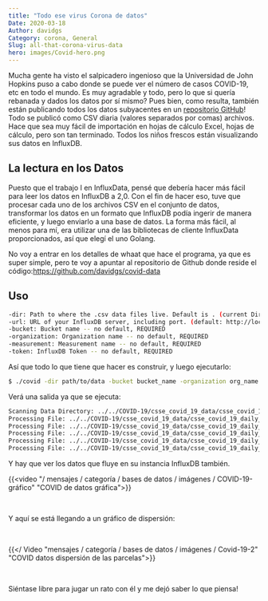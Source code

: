```yaml
---
title: "Todo ese virus Corona de datos"
Date: 2020-03-18
Author: davidgs
Category: corona, General
Slug: all-that-corona-virus-data
hero: images/Covid-hero.png
---
```


Mucha gente ha visto el salpicadero ingenioso que la Universidad de John Hopkins puso a cabo donde se puede ver el número de casos COVID-19, etc en todo el mundo. Es muy agradable y todo, pero lo que si quería rebanada y dados los datos por sí mismo? Pues bien, como resulta, también están publicando todos los datos subyacentes en un [repositorio GitHub](https://github.com/CSSEGISandData/COVID-19)! Todo se publicó como CSV diaria (valores separados por comas) archivos. Hace que sea muy fácil de importación en hojas de cálculo Excel, hojas de cálculo, pero son tan terminado. Todos los niños frescos están visualizando sus datos en InfluxDB.

## La lectura en los Datos

Puesto que el trabajo I en InfluxData, pensé que debería hacer más fácil para leer los datos en InfluxDB a 2,0. Con el fin de hacer eso, tuve que procesar cada uno de los archivos CSV en el conjunto de datos, transformar los datos en un formato que InfluxDB podía ingerir de manera eficiente, y luego enviarlo a una base de datos. La forma más fácil, al menos para mí, era utilizar una de las bibliotecas de cliente InfluxData proporcionados, así que elegí el uno Golang.

No voy a entrar en los detalles de whaat que hace el programa, ya que es super simple, pero te voy a apuntar al repositorio de Github donde reside el código:<https://github.com/davidgs/covid-data>

## Uso

```bash
-dir: Path to where the .csv data files live. Default is . (current Directory)
-url: URL of your InfluxDB server, including port. (default: http://localhos:9999)
-bucket: Bucket name -- no default, REQUIRED
-organization: Organization name -- no default, REQUIRED
-measurement: Measurement name -- no default, REQUIRED
-token: InfluxDB Token -- no default, REQUIRED
```

Así que todo lo que tiene que hacer es construir, y luego ejecutarlo:

```bash
$ ./covid -dir path/to/data -bucket bucket_name -organization org_name -measurement measure_name -url http://your.server.com:9999 -token yourToken
```

Verá una salida ya que se ejecuta:

```bash
Scanning Data Directory: ../../COVID-19/csse_covid_19_data/csse_covid_19_daily_reports
Processing File: ../../COVID-19/csse_covid_19_data/csse_covid_19_daily_reports/01-22-2020.csv
Processing File: ../../COVID-19/csse_covid_19_data/csse_covid_19_daily_reports/01-23-2020.csv
Processing File: ../../COVID-19/csse_covid_19_data/csse_covid_19_daily_reports/01-24-2020.csv
Processing File: ../../COVID-19/csse_covid_19_data/csse_covid_19_daily_reports/01-25-2020.csv
Processing File: ../../COVID-19/csse_covid_19_data/csse_covid_19_daily_reports/01-26-2020.csv
```

Y hay que ver los datos que fluye en su instancia InfluxDB también.
<p>{{&lt;video "/ mensajes / categoría / bases de datos / imágenes / COVID-19-gráfico" "COVID de datos gráfica"&gt;}}</p>
<p>&nbsp;</p>

Y aquí se está llegando a un gráfico de dispersión:
<p>&nbsp;</p>

<p>{{&lt;/ Video "mensajes / categoría / bases de datos / imágenes / Covid-19-2" "COVID datos dispersión de las parcelas"&gt;}}</p>
<p>&nbsp;</p>

Siéntase libre para jugar un rato con él y me dejó saber lo que piensa!
